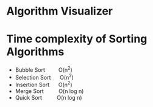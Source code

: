 # Algorithm Visualizer
# Time complexity of Sorting Algorithms

- Bubble Sort &nbsp;&nbsp;&nbsp;&nbsp;&nbsp;&nbsp;&nbsp; O(n<sup>2</sup>)
- Selection Sort &nbsp;&nbsp;&nbsp;&nbsp; O(n<sup>2</sup>)
- Insertion Sort &nbsp;&nbsp;&nbsp;&nbsp; O(n<sup>2</sup>)
- Merge Sort &nbsp;&nbsp;&nbsp;&nbsp;&nbsp;&nbsp;&nbsp;&nbsp; O(n log n)
- Quick Sort &nbsp;&nbsp;&nbsp;&nbsp;&nbsp;&nbsp;&nbsp;&nbsp; O(n log n)
